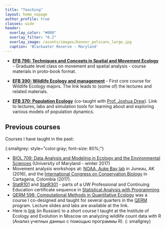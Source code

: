 ```yaml
---
title: "Teaching"
layout: home_nopage
author_profile: true
classes: wide
header:
  overlay_color: "#000"
  overlay_filter: "0.2"
  overlay_image: /assets/images/banner_pelicans_large.jpg
  caption: 'Blackwater Reserve - Maryland'
---
```


- [**EFB 796: Techniques and Concepts in Spatial and Movement Ecology**](https://eligurarie.github.io/MovementEcologyBook/) - Graduate level class on movement and spatial analysis - course materials in proto-book format. 

- [**EFB 390: Wildlife Ecology and management**](https://eligurarie.github.io/EFB390/) - First core course for Wildlife Ecology majors.  The link leads to (some of) the lectures and related materials. 

- [**EFB 370: Population Ecology**](https://eligurarie.github.io/EFB370/) (co-taught with [Prof. Joshua Drew](https://www.esf.edu/faculty/drew/)). Link to lectures, labs and simulation tools for learning about and exploring various models of population dynamics. 

## Previous courses

Courses I have taught in the past: 

{:smallgrey: style="color:gray; font-size: 80%;"}
* [BIOL 709: Data Analysis and Modeling in Ecology and the Environmental Sciences](https://terpconnect.umd.edu/~egurarie/teaching/Biol709/) (University of Maryland - winter 2017)
* Movement analysis workshops at: [NOAA, Auke Bay lab](https://terpconnect.umd.edu/~egurarie/teaching/MovementAtAukeBay/) in Juneau, AK (2016), and the [International Congress on Conservation Biology](https://terpconnect.umd.edu/~egurarie/teaching/MovementAtICCB2017/) in Cartagena, Colombia (2017).
*   [StatR101](http://www.pce.uw.edu/courses/statistical-analysis-r-intro/uw-seattle-autumn-2013/) and [StatR301](http://www.pce.uw.edu/certificates/statistical-analysis-r-programming.html) - parts of a UW Professional and Continuing Education certificate sequence in [Statistical Analysis with Programming](http://www.pce.uw.edu/certificates/statistical-analysis-r-programming.html).
*   [QERM 598: Computational Methods in Quantitative Ecology](http://wiki.cbr.washington.edu/qerm/index.php/QERM_598:_Computational_Methods_in_Quantitative_Ecology) was a course I co-designed and taught for several quarters in the [QERM](http://depts.washington.edu/qerm/) program. Lecture slides and labs are available at the link.
*   Here is [link](https://sites.google.com/site/ecologywithrporusski/) (in Russian) to a short course I taught at the Institute of Ecology and Evolution in Moscow on analyzing wildlife count data with R (Анализ учетных данных с помощью программы R).
{: smallgrey}